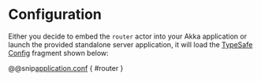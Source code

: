 # Configuration
Either you decide to embed the ``router`` actor into your Akka application or launch the provided standalone server application, it will load the [TypeSafe Config](https://github.com/lightbend/config) fragment shown below:

@@snip[application.conf](../../../../../router/src/main/resources/application.conf) { #router }




